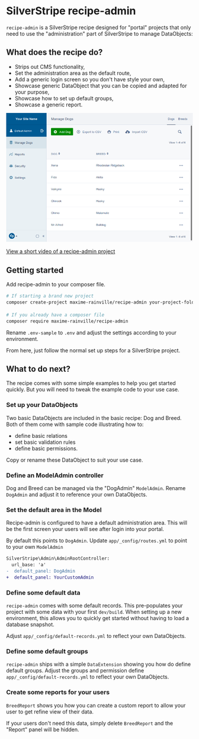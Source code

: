 # SilverStripe recipe-admin
`recipe-admin` is a SilverStripe recipe designed for "portal" projects that only need to use the "administration" part of SilverStripe to manage DataObjects:

## What does the recipe do?
* Strips out CMS functionality,
* Set the administration area as the default route,
* Add a generic login screen so you don't have style your own,
* Showcase generic DataObject that you can be copied and adapted for your purpose,
* Showcase how to set up default groups,
* Showcase a generic report.

![Screen shot of recipe-admin](/docs/screenshot.png "Screen shot of recipe-admin")


[View a short video of a recipe-admin project](https://youtu.be/J-H9SbvNQFo) 


## Getting started

Add recipe-admin to your composer file.

```bash
# If starting a brand new project
composer create-project maxime-rainville/recipe-admin your-project-folder

# If you already have a composer file
composer require maxime-rainville/recipe-admin
```

Rename `.env-sample` to `.env` and adjust the settings according to your environment.

From here, just follow the normal set up steps for a SilverStripe project. 

## What to do next?

The recipe comes with some simple examples to help you get started quickly. But you will need to tweak the example code to your use case.

### Set up your DataObjects

Two basic DataObjects are included in the basic recipe: Dog and Breed. Both of them come with sample code illustrating how to:
* define basic relations
* set basic validation rules
* define basic permissions.

Copy or rename these DataObject to suit your use case.

### Define an ModelAdmin controller

Dog and Breed can be managed via the "DogAdmin" `ModelAdmin`. Rename `DogAdmin` and adjust it to reference your own DataObjects.

### Set the default area in the Model

Recipe-admin is configured to have a default administration area. This will be the first screen your users will see after login into your portal.

By default this points to `DogAdmin`. Update `app/_config/routes.yml` to point to your own `ModelAdmin`

```diff
SilverStripe\Admin\AdminRootController:
  url_base: 'a'
-  default_panel: DogAdmin
+  default_panel: YourCustomAdmin
```

### Define some default data

`recipe-admin` comes with some default records. This pre-populates your project with some data with your first `dev/build`. When setting up a new environment, this allows you to quickly get started without having to load a database snapshot.

Adjust `app/_config/default-records.yml` to reflect your own DataObjects.

### Define some default groups

`recipe-admin` ships with a simple `DataExtension` showing you how do define default groups. Adjust the groups and permission define `app/_config/default-records.yml` to reflect your own DataObjects.

### Create some reports for your users

`BreedReport` shows you how you can create a custom report to allow your user to get refine view of their data.

If your users don't need this data, simply delete `BreedReport` and the "Report" panel will be hidden. 
